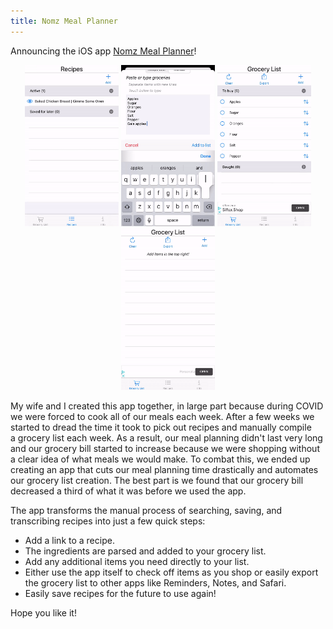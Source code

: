 ```yaml
---
title: Nomz Meal Planner
---
```


Announcing the iOS app [Nomz Meal Planner](https://mo-nomz.herokuapp.com)!

<div style="text-align: center">
  <img src="/assets/add-link.gif" alt="/assets/add-link.gif" width="150"/>
  <img src="/assets/add-manual.gif" alt="/assets/add-manual.gif" width="150"/>
  <img src="/assets/reorder.gif" alt="/assets/reorder.gif" width="150"/>
  <img src="/assets/activate.gif" alt="/assets/activate.gif" width="150"/>
</div>

My wife and I created this app together, in large part because during COVID we were forced to cook all of our meals each
week. After a few weeks we started to dread the time it took to pick out recipes and manually compile a grocery list each
week. As a result, our meal planning didn't last very long and our grocery bill started to increase because we were
shopping without a clear idea of what meals we would make. To combat this, we ended up creating an app that cuts our meal
planning time drastically and automates our grocery list creation. The best part is we found that our grocery bill
decreased a third of what it was before we used the app.

The app transforms the manual process of searching, saving, and transcribing recipes into just a few quick steps:

* Add a link to a recipe.
* The ingredients are parsed and added to your grocery list.
* Add any additional items you need directly to your list.
* Either use the app itself to check off items as you shop or easily export the grocery list to other apps like Reminders, Notes, and Safari.
* Easily save recipes for the future to use again! 

Hope you like it!
